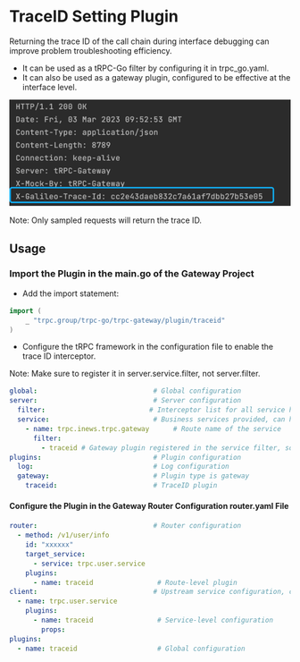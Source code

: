 # TraceID Setting Plugin

Returning the trace ID of the call chain during interface debugging can improve problem troubleshooting efficiency.

- It can be used as a tRPC-Go filter by configuring it in trpc_go.yaml.
- It can also be used as a gateway plugin, configured to be effective at the interface level.

![img.png](docs/img.png)

Note: Only sampled requests will return the trace ID.

## Usage

### Import the Plugin in the main.go of the Gateway Project

- Add the import statement:

```go
import (
    _ "trpc.group/trpc-go/trpc-gateway/plugin/traceid"
)
```

- Configure the tRPC framework in the configuration file to enable the trace ID interceptor.

Note: Make sure to register it in server.service.filter, not server.filter.

```yaml
global:                             # Global configuration
server:                             # Server configuration
  filter:                          # Interceptor list for all service handler functions
  service:                          # Business services provided, can have multiple
    - name: trpc.inews.trpc.gateway      # Route name of the service
      filter:
        - traceid # Gateway plugin registered in the service filter, so that it can be dynamically loaded in router.yaml
plugins:                            # Plugin configuration
  log:                              # Log configuration
  gateway:                          # Plugin type is gateway
    traceid:                        # TraceID plugin
```

#### Configure the Plugin in the Gateway Router Configuration router.yaml File

```yaml
router:                             # Router configuration
  - method: /v1/user/info
    id: "xxxxxx"
    target_service:
      - service: trpc.user.service
    plugins:
      - name: traceid                # Route-level plugin
client:                             # Upstream service configuration, consistent with the tRPC protocol
  - name: trpc.user.service
    plugins:
      - name: traceid                # Service-level configuration
        props:
plugins:
  - name: traceid                    # Global configuration
```